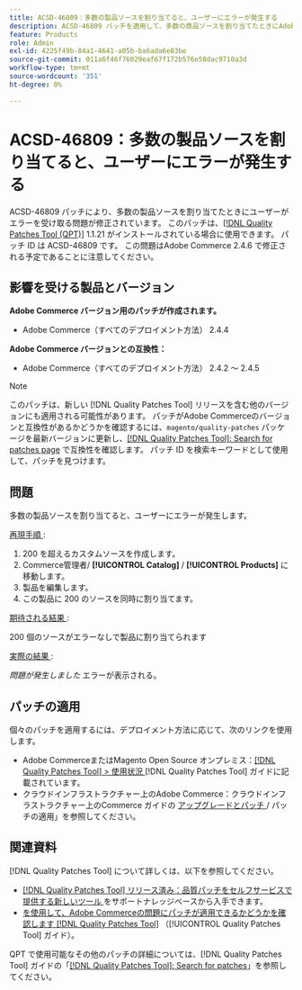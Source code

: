```yaml
---
title: ACSD-46809：多数の製品ソースを割り当てると、ユーザーにエラーが発生する
description: ACSD-46809 パッチを適用して、多数の商品ソースを割り当てたときにAdobe Commerceでエラーが発生する問題を修正してください。
feature: Products
role: Admin
exl-id: 4225f49b-84a1-4641-a05b-ba6ada6e83be
source-git-commit: 011a6f46f76029eaf67f172b576e58dac9710a3d
workflow-type: tm+mt
source-wordcount: '351'
ht-degree: 0%

---
```


# ACSD-46809：多数の製品ソースを割り当てると、ユーザーにエラーが発生する

ACSD-46809 パッチにより、多数の製品ソースを割り当てたときにユーザーがエラーを受け取る問題が修正されています。 このパッチは、[[!DNL Quality Patches Tool (QPT)]](https://experienceleague.adobe.com/ja/docs/commerce-operations/tools/quality-patches-tool/quality-patches-tool-to-self-serve-quality-patches) 1.1.21 がインストールされている場合に使用できます。 パッチ ID は ACSD-46809 です。 この問題はAdobe Commerce 2.4.6 で修正される予定であることに注意してください。

## 影響を受ける製品とバージョン

**Adobe Commerce バージョン用のパッチが作成されます。**

* Adobe Commerce（すべてのデプロイメント方法） 2.4.4

**Adobe Commerce バージョンとの互換性：**

* Adobe Commerce（すべてのデプロイメント方法） 2.4.2 ～ 2.4.5

>[!NOTE]
>
>このパッチは、新しい [!DNL Quality Patches Tool] リリースを含む他のバージョンにも適用される可能性があります。 パッチがAdobe Commerceのバージョンと互換性があるかどうかを確認するには、`magento/quality-patches` パッケージを最新バージョンに更新し、[[!DNL Quality Patches Tool]: Search for patches page](https://experienceleague.adobe.com/tools/commerce-quality-patches/index.html?lang=ja) で互換性を確認します。 パッチ ID を検索キーワードとして使用して、パッチを見つけます。

## 問題

多数の製品ソースを割り当てると、ユーザーにエラーが発生します。

<u> 再現手順 </u>:

1. 200 を超えるカスタムソースを作成します。
1. Commerce管理者/ **[!UICONTROL Catalog]** / **[!UICONTROL Products]** に移動します。
1. 製品を編集します。
1. この製品に 200 のソースを同時に割り当てます。

<u> 期待される結果 </u>:

200 個のソースがエラーなしで製品に割り当てられます

<u> 実際の結果 </u>:

*問題が発生しました* エラーが表示される。

## パッチの適用

個々のパッチを適用するには、デプロイメント方法に応じて、次のリンクを使用します。

* Adobe CommerceまたはMagento Open Source オンプレミス：[[!DNL Quality Patches Tool] > 使用状況 ](/help/tools/quality-patches-tool/usage.md) [!DNL Quality Patches Tool] ガイドに記載されています。
* クラウドインフラストラクチャー上のAdobe Commerce：クラウドインフラストラクチャー上のCommerce ガイドの [ アップグレードとパッチ ](https://experienceleague.adobe.com/docs/commerce-cloud-service/user-guide/develop/upgrade/apply-patches.html?lang=ja)/ パッチの適用」を参照してください。

## 関連資料

[!DNL Quality Patches Tool] について詳しくは、以下を参照してください。

* [[!DNL Quality Patches Tool]  リリース済み：品質パッチをセルフサービスで提供する新しいツール ](https://experienceleague.adobe.com/ja/docs/commerce-operations/tools/quality-patches-tool/quality-patches-tool-to-self-serve-quality-patches) をサポートナレッジベースから入手できます。
* [ を使用して、Adobe Commerceの問題にパッチが適用できるかどうかを確認します  [!DNL Quality Patches Tool]](/help/tools/quality-patches-tool/patches-available-in-qpt/check-patch-for-magento-issue-with-magento-quality-patches.md) （[!UICONTROL Quality Patches Tool] ガイド）。


QPT で使用可能なその他のパッチの詳細については、[!DNL Quality Patches Tool] ガイドの「[[!DNL Quality Patches Tool]: Search for patches](https://experienceleague.adobe.com/tools/commerce-quality-patches/index.html?lang=ja)」を参照してください。
